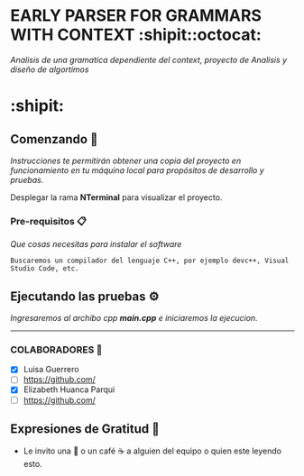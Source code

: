 # EARLY PARSER FOR GRAMMARS WITH CONTEXT :shipit::octocat:

_Analisis de una gramatica dependiente del context, proyecto de Analisis y diseño de algortimos_

# :shipit:

## Comenzando 🚀

_Instrucciones te permitirán obtener una copia del proyecto en funcionamiento en tu máquina local para propósitos de desarrollo y pruebas._

Desplegar la rama **NTerminal** para visualizar el proyecto.


### Pre-requisitos 📋

_Que cosas necesitas para instalar el software_

```
Buscaremos un compilador del lenguaje C++, por ejemplo devc++, Visual Studio Code, etc.
```

## Ejecutando las pruebas ⚙️

_Ingresaremos al archibo cpp **main.cpp** e iniciaremos la ejecucion._

---

### COLABORADORES 🔩

- [x] Luisa Guerrero
- [ ] https://github.com/
- [x] Elizabeth Huanca Parqui
- [ ] https://github.com/

## Expresiones de Gratitud 🎁

* Le invito una 🍺 o un café ☕ a alguien del equipo o quien este leyendo esto. 



